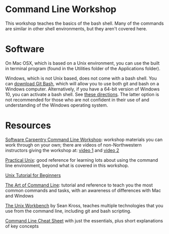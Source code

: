 # Command Line Workshop

This workshop teaches the basics of the bash shell.  Many of the commands are similar in other shell environments, but they aren't covered here.

# Software

On Mac OSX, which is based on a Unix environment, you can use the built in terminal program (found in the Utilities folder of the Applications folder).

Windows, which is not Unix based, does not come with a bash shell.  You can [download Git Bash](https://git-scm.com/downloads), which will allow you to use both git and bash on a Windows computer.  Alternatively, if you have a 64-bit version of Windows 10, you can activate a bash shell.  See [these directions](https://www.howtogeek.com/265900/everything-you-can-do-with-windows-10s-new-bash-shell/).  The latter option is not recommended for those who are not confident in their use of and understanding of the Windows operating system.


# Resources

[Software Carpentry Command Line Workshop](http://swcarpentry.github.io/shell-novice/): workshop materials you can work through on your own; there are videos of non-Northwestern instructors giving the workshop at: [video 1](https://www.youtube.com/watch?v=hAHJ0xGKMBk) and [video 2](https://www.youtube.com/playlist?list=PLkBeePYo-_VCXtMNGDboOL66V-P2-jAoM)

[Practical Unix](http://openclassroom.stanford.edu/MainFolder/CoursePage.php?course=PracticalUnix): good reference for learning lots about using the command line environment, beyond what is covered in this workshop.

[Unix Tutorial for Beginners](http://www.ee.surrey.ac.uk/Teaching/Unix/)

[The Art of Command Line](https://github.com/jlevy/the-art-of-command-line): tutorial and reference to teach you the most common commands and tasks, with an awareness of differences with Mac and Windows

[The Unix Workbench](http://seankross.com/the-unix-workbench/) by Sean Kross, teaches multiple technologies that you use from the command line, including git and bash scripting.

[Command Line Cheat Sheet](https://www.git-tower.com/blog/command-line-cheat-sheet/) with just the essentials, plus short explanations of key concepts



